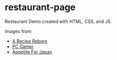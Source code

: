 # restaurant-page

Restaurant Demo created with HTML, CSS, and JS.

Images from:
* [A Recipe Reborn](https://www.arecipereborn.com/ "A Recipe Reborn")
* [PC Gamer](https://www.pcgamer.com/final-fantasy-14-players-cant-decide-how-to-eat-an-egg/ "PC Gamer")
* [Appetite For Japan](https://appetiteforjapan.com/2015/05/23/eorzea/ "Appetite for Japan")
